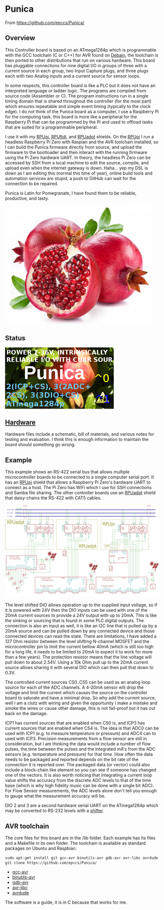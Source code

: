 # Punica 

From <https://github.com/epccs/Punica/>

## Overview

This Controller board is based on an ATmega1284p which is programmable with the GCC toolchain (C or C++) for AVR found on [Debain], the toolchain is then ported to other distributions that run on various hardware. This board has pluggable connections for nine digital I/O in groups of three with a current source in each group, two Input Capture plugs, and three plugs each with two Analog inputs and a current source for sensor loops.

[Debain]: https://www.debian.org/

In some respects, this controller board is like a PLC but it does not have an interpreted language or ladder logic. The programs are compiled from source code (Assembler or C). The program instructions run in a single timing domain that is shared throughout the controller (for the most part) which ensures repeatable and simple event timing (typically to the clock edge). I do not think of the Punica board as a computer, I use a Raspberry Pi for the computing task, this board is more like a peripheral for the Raspberry Pi that can be programmed by the Pi and used to offload tasks that are suited for a programmable peripheral.

I use it with my [RPUpi], [RPUftdi], and [RPUadpt] shields. On the [RPUpi] I run a headless Raspberry Pi Zero with Raspian and the AVR toolchain installed, so I can build the Punica firmware directly from source, and upload the firmware to the bootloader and then interact with the running firmware using the Pi Zero hardware UART. In theory, the headless Pi Zero can be accessed by SSH from a local machine to edit the source, compile, and upload even when the internet gateway is down. Haha... yep my DSL is down as I am editing this (normal this time of year), online build tools and automation services are stupid, a push to GitHub can wait for the connection to be repaired. 

[RPUpi]: https://github.com/epccs/RPUpi
[RPUftdi]: https://github.com/epccs/RPUftdi
[RPUadpt]: https://github.com/epccs/RPUadpt

Punica is Latin for Pomegranate, I have found them to be reliable, productive, and tasty.

![Pomegranate](./Hardware/Documents/pomegranate.jpg "Pomegranate")


## Status

![Status](./Hardware/status_icon.png "Status")

## [Hardware](./Hardware)

Hardware files include a schematic, bill of materials, and various notes for testing and evaluation. I think this is enough information to maintain the board should something go wrong.

## Example

This example shows an RS-422 serial bus that allows multiple microcontroller boards to be connected to a single computer serial port. It has an [RPUpi] shield that allows a Raspberry Pi Zero's hardware UART to connect as a host. The  Pi Zero has WiFi which I use for SSH connections and Samba file sharing. The other controller boards use an [RPUadpt] shield that daisy-chains the RS-422 with CAT5 cables. 

![MultiDrop](./Hardware/Documents/MultiDrop.png "RPUno MultiDrop")

The level shifted DIO allows operation up to the supplied input voltage, so if it is powered with 24V then the DIO inputs can be used with one of the 20mA current sources to provide a 24V output with up to 20mA. This is like the sinking or sourcing that is found in some PLC digital outputs. The connection is also an input as well, it is like an I2C line that is pulled up by a 20mA source and can be pulled down by any connected device and those connected devices can read the state. There are limitations, I have added a 127 Ohm resistor between the level shifting N-channel MOSFET and the microcontroller pin to limit the current bellow 40mA (which is still too high for a long life, it needs to be limited to 20mA to expect it to work for more than a few years). The protection resistor means that the line voltage will pull down to about 2.54V.  Using a 10k Ohm pull up to the 20mA current source allows sharing it with several DIO which can then pull that down to 0.3V. 

The controlled current sources CS0..CS5 can be used as an analog loop source for each of the ADC channels. A 4-20mA sensor will drop the voltage and limit the current which causes the source on the controller board to saturate and have a minimal drop. So why add the current source, well I am a clutz with wiring and given the opportunity I make a mistake and smoke the wires or cause other damage, this is not fail-proof but it has cut back on the damage. 

ICP1 has current sources that are enabled when CS0 is, and ICP3 has current sources that are enabled when CS4 is. The idea is that ADC0 can be used with ICP1 (e.g. to measure temperature or pressure) and ADC4 can to used with ICP3. Precision measurements from a flow sensor are still in consideration, but I am thinking the data would include a number of flow pulses, the time between the pulses and the integrated mA's from the ADC sensors (e.g. temperature and pressure) for that time. How often the data needs to be packaged and reported depends on the bit rate of the connection it is reported over. The packaged data (or vector) could also include a block-chain like element so you can see if someone has changed one of the vectors. It is also worth noticing that integrating a current loop value shifts the accuracy from the discrete ADC levels to that of the time base (which is why high fidelity music can be done with a single bit ADC). For Flow Sensor measurements, the ADC levels alone don't tell you enough to gauge what the measurement accuracy will be. 

DIO 2 and 3 are a second hardware serial UART on the ATmega1284p which may be converted to  RS-232 levels with a [shifter]. 

[shifter]: https://www.sparkfun.com/products/449


## AVR toolchain

The core files for this board are in the /lib folder. Each example has its files and a Makefile in its own folder. The toolchain is available as standard packages on Ubuntu and Raspbian. 

```
sudo apt-get install git gcc-avr binutils-avr gdb-avr avr-libc avrdude
git clone https://github.com/epccs/Punica/
```

* [gcc-avr](http://packages.ubuntu.com/search?keywords=gcc-avr)
* [binutils-avr](http://packages.ubuntu.com/search?keywords=binutils-avr)
* [gdb-avr](http://packages.ubuntu.com/search?keywords=gdb-avr)
* [avr-libc](http://packages.ubuntu.com/search?keywords=avr-libc)
* [avrdude](http://packages.ubuntu.com/search?keywords=avrdude)

The software is a guide, it is in C because that works for me.
